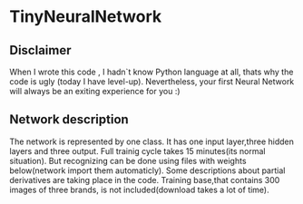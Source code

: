 # TinyNeuralNetwork
## Disclaimer
When I wrote this code , I hadn`t know Python 
language at all, thats why the code is ugly (today I have level-up). 
Nevertheless, your first Neural Network will always be
an exiting experience for you :)
## Network description
The network is represented by one class.
It has one input layer,three hidden layers
and three output.
Full trainig cycle takes 15 minutes(its normal situation).
But recognizing can be done using 
files with weights below(network import them automaticly).
Some descriptions about partial derivatives are taking place
in the code.
Training base,that contains 300 images of three brands,
is not included(download takes a lot of time).

